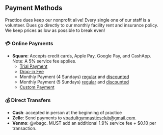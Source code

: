 <!---layout: page
title: "Pay"
permalink: /pay--->

## Payment Methods

Practice dues keep our nonprofit alive! Every single one of our staff is a volunteer. Dues go directly to our monthly facility rent and insurance policy. We keep prices as low as possible to break even!

### 💳 Online Payments
- **Square**: Accepts credit cards, Apple Pay, Google Pay, and CashApp. Note: A 5% service fee applies.
  - [Trial Payment](https://square.link/u/ucWyyqBL)
  - [Drop-in Fee](https://square.link/u/Ru9RugPL)
  - Monthly Payment (4 Sundays) [regular](https://square.link/u/XpO6LrDI) and [discounted](https://square.link/u/7zpzmD9Q)
  - Monthly Payment (5 Sundays) [regular](https://square.link/u/Gvg9FSeI) and [discounted](https://square.link/u/9yVb66ld)
  - [Custom Payment](https://square.link)

### 💰 Direct Transfers
- **Cash**: accepted in person at the beginning of practice
- **Zelle**: Send payments to vbadultgymnasticsclub@gmail.com.
- **Venmo**: @vbagc. MUST add an additional 1.9% service fee + $0.10 per transaction.

